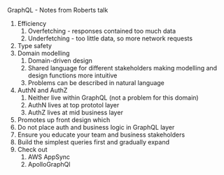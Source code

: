 GraphQL - Notes from Roberts talk

1. Efficiency
   1. Overfetching - responses contained too much data
   1. Underfetching - too little data, so more network requests
1. Type safety
1. Domain modelling
   1. Domain-driven design
   1. Shared language for different stakeholders making modelling and design functions more intuitive
   1. Problems can be described in natural language
1. AuthN and AuthZ
   1. Neither live within GraphQL (not a problem for this domain)
   1. AuthN lives at top prototol layer
   1. AuthZ lives at mid business layer
1. Promotes up front design which
1. Do not place auth and business logic in GraphQL layer
1. Ensure you educate your team and business stakeholders
1. Build the simplest queries first and gradually expand
1. Check out
   1. AWS AppSync
   1. ApolloGraphQl
